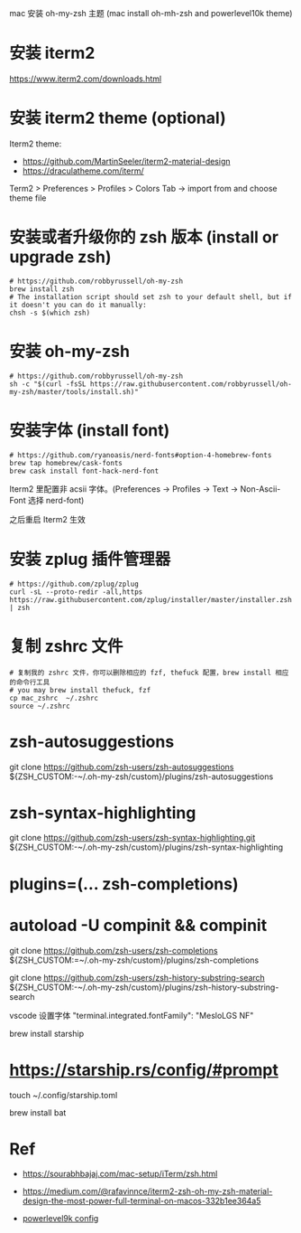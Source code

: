 mac 安装 oh-my-zsh 主题 (mac install oh-mh-zsh and powerlevel10k theme)

# 安装 iterm2

https://www.iterm2.com/downloads.html

# 安装 iterm2 theme (optional)

Iterm2 theme:

- https://github.com/MartinSeeler/iterm2-material-design
- https://draculatheme.com/iterm/

Term2 > Preferences > Profiles > Colors Tab -> import from and choose theme file


# 安装或者升级你的 zsh 版本 (install or upgrade zsh)
```
# https://github.com/robbyrussell/oh-my-zsh
brew install zsh
# The installation script should set zsh to your default shell, but if it doesn't you can do it manually:
chsh -s $(which zsh)
```


# 安装 oh-my-zsh

```
# https://github.com/robbyrussell/oh-my-zsh
sh -c "$(curl -fsSL https://raw.githubusercontent.com/robbyrussell/oh-my-zsh/master/tools/install.sh)"
```

# 安装字体 (install font)
```
# https://github.com/ryanoasis/nerd-fonts#option-4-homebrew-fonts
brew tap homebrew/cask-fonts
brew cask install font-hack-nerd-font
```
Iterm2 里配置非 acsii 字体。(Preferences -> Profiles -> Text -> Non-Ascii-Font 选择 nerd-font)

之后重启 Iterm2 生效


# 安装 zplug 插件管理器


```
# https://github.com/zplug/zplug
curl -sL --proto-redir -all,https https://raw.githubusercontent.com/zplug/installer/master/installer.zsh | zsh
```

# 复制 zshrc 文件

```
# 复制我的 zshrc 文件，你可以删除相应的 fzf, thefuck 配置，brew install 相应的命令行工具
# you may brew install thefuck, fzf
cp mac_zshrc  ~/.zshrc
source ~/.zshrc
```



# zsh-autosuggestions
git clone https://github.com/zsh-users/zsh-autosuggestions ${ZSH_CUSTOM:-~/.oh-my-zsh/custom}/plugins/zsh-autosuggestions

# zsh-syntax-highlighting
git clone https://github.com/zsh-users/zsh-syntax-highlighting.git ${ZSH_CUSTOM:-~/.oh-my-zsh/custom}/plugins/zsh-syntax-highlighting

#   plugins=(… zsh-completions)
# autoload -U compinit && compinit
git clone https://github.com/zsh-users/zsh-completions ${ZSH_CUSTOM:=~/.oh-my-zsh/custom}/plugins/zsh-completions

 git clone https://github.com/zsh-users/zsh-history-substring-search ${ZSH_CUSTOM:-~/.oh-my-zsh/custom}/plugins/zsh-history-substring-search


vscode 设置字体 "terminal.integrated.fontFamily": "MesloLGS NF"

brew install starship

# https://starship.rs/config/#prompt
touch ~/.config/starship.toml

brew install bat


# Ref

- https://sourabhbajaj.com/mac-setup/iTerm/zsh.html
- https://medium.com/@rafavinnce/iterm2-zsh-oh-my-zsh-material-design-the-most-power-full-terminal-on-macos-332b1ee364a5

- [powerlevel9k config](https://github.com/Powerlevel9k/powerlevel9k/wiki/Show-Off-Your-Config)